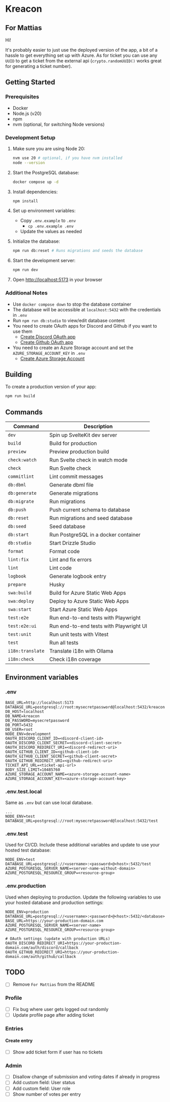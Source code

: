 # Kreacon

## For Mattias

Hi!

It's probably easier to just use the deployed version of the app, a bit of a hassle to get everything set up with Azure.
As for ticket you can use any `UUID` to get a ticket from the external api (`crypto.randomUUID()` works great for generating a ticket number).

## Getting Started

### Prerequisites

- Docker
- Node.js (v20)
- npm
- nvm (optional, for switching Node versions)

### Development Setup

1. Make sure you are using Node 20:

   ```bash
   nvm use 20 # optional, if you have nvm installed
   node --version
   ```

2. Start the PostgreSQL database:

   ```bash
   docker compose up -d
   ```

3. Install dependencies:

   ```bash
   npm install
   ```

4. Set up environment variables:

   - Copy `.env.example` to `.env`
     - `cp .env.example .env`
   - Update the values as needed

5. Initialize the database:

   ```bash
   npm run db:reset # Runs migrations and seeds the database
   ```

6. Start the development server:

   ```bash
   npm run dev
   ```

7. Open [http://localhost:5173](http://localhost:5173) in your browser

### Additional Notes

- Use `docker compose down` to stop the database container
- The database will be accessible at `localhost:5432` with the credentials in `.env`
- Run `npm run db:studio` to view/edit database content
- You need to create OAuth apps for Discord and Github if you want to use them
  - [Create Discord OAuth app](https://discord.com/developers/applications)
  - [Create Github OAuth app](https://github.com/settings/applications/new)
- You need to create an Azure Storage account and set the `AZURE_STORAGE_ACCOUNT_KEY` in `.env`
  - [Create Azure Storage Account](https://portal.azure.com/#create/Microsoft.StorageAccount-ARM)

## Building

To create a production version of your app:

```bash
npm run build
```

## Commands

| Command          | Description                             |
| ---------------- | --------------------------------------- |
| `dev`            | Spin up SvelteKit dev server            |
| `build`          | Build for production                    |
| `preview`        | Preview production build                |
| `check:watch`    | Run Svelte check in watch mode          |
| `check`          | Run Svelte check                        |
| `commitlint`     | Lint commit messages                    |
| `db:dbml`        | Generate dbml file                      |
| `db:generate`    | Generate migrations                     |
| `db:migrate`     | Run migrations                          |
| `db:push`        | Push current schema to database         |
| `db:reset`       | Run migrations and seed database        |
| `db:seed`        | Seed database                           |
| `db:start`       | Run PostgreSQL in a docker container    |
| `db:studio`      | Start Drizzle Studio                    |
| `format`         | Format code                             |
| `lint:fix`       | Lint and fix errors                     |
| `lint`           | Lint code                               |
| `logbook`        | Generate logbook entry                  |
| `prepare`        | Husky                                   |
| `swa:build`      | Build for Azure Static Web Apps         |
| `swa:deploy`     | Deploy to Azure Static Web Apps         |
| `swa:start`      | Start Azure Static Web Apps             |
| `test:e2e`       | Run end-to-end tests with Playwright    |
| `test:e2e:ui`    | Run end-to-end tests with Playwright UI |
| `test:unit`      | Run unit tests with Vitest              |
| `test`           | Run all tests                           |
| `i18n:translate` | Translate i18n with Ollama              |
| `i18n:check`     | Check i18n coverage                     |

## Environment variables

### .env

```
BASE_URL=http://localhost:5173
DATABASE_URL=postgresql://root:mysecretpassword@localhost:5432/kreacon
DB_HOST=localhost
DB_NAME=kreacon
DB_PASSWORD=mysecretpassword
DB_PORT=5432
DB_USER=root
NODE_ENV=development
OAUTH_DISCORD_CLIENT_ID=<discord-client-id>
OAUTH_DISCORD_CLIENT_SECRET=<discord-client-secret>
OAUTH_DISCORD_REDIRECT_URI=<discord-redirect-uri>
OAUTH_GITHUB_CLIENT_ID=<github-client-id>
OAUTH_GITHUB_CLIENT_SECRET=<github-client-secret>
OAUTH_GITHUB_REDIRECT_URI=<github-redirect-uri>
TICKET_API_URL=<ticket-api-url>
BODY_SIZE_LIMIT=10485760
AZURE_STORAGE_ACCOUNT_NAME=<azure-storage-account-name>
AZURE_STORAGE_ACCOUNT_KEY=<azure-storage-account-key>
```

### .env.test.local

Same as `.env` but can use local database.

```
...
NODE_ENV=test
DATABASE_URL=postgresql://root:mysecretpassword@localhost:5432/test
```

### .env.test

Used for CI/CD. Include these additional variables and update to use your hosted test database:

```
NODE_ENV=test
DATABASE_URL=postgresql://<username>:<password>@<host>:5432/test
AZURE_POSTGRESQL_SERVER_NAME=<server-name-without-domain>
AZURE_POSTGRESQL_RESOURCE_GROUP=<resource-group>
```

### .env.production

Used when deploying to production. Update the following variables to use your hosted database and production settings:

```
NODE_ENV=production
DATABASE_URL=postgresql://<username>:<password>@<host>:5432/<database>
BASE_URL=https://your-production-domain.com
AZURE_POSTGRESQL_SERVER_NAME=<server-name>
AZURE_POSTGRESQL_RESOURCE_GROUP=<resource-group>

# OAuth settings (update with production URLs)
OAUTH_DISCORD_REDIRECT_URI=https://your-production-domain.com/auth/discord/callback
OAUTH_GITHUB_REDIRECT_URI=https://your-production-domain.com/auth/github/callback
```

## TODO

- [ ] Remove `For Mattias` from the README

### Profile

- [ ] Fix bug where user gets logged out randomly
- [ ] Update profile page after adding ticket

### Entries

#### Create entry

- [ ] Show add ticket form if user has no tickets

### Admin

- [ ] Disallow change of submission and voting dates if already in progress
- [ ] Add custom field: User status
- [ ] Add custom field: User role
- [ ] Show number of votes per entry
